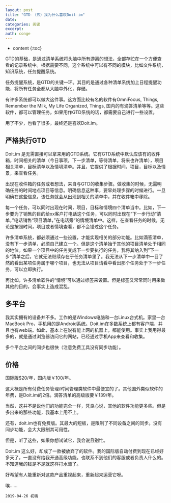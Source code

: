 ```yaml
---
layout: post
title: "GTD-（五）我为什么喜欢Doit-im"
date:
categories: 阅读
excerpt:
auth: conge
---
```

* content
{:toc}

GTD的基础，是通过清单系统将头脑中所有游离的想法，全部存贮在一个方便查看的记录系统中。根据需要不同，这个系统中可以有不同的模块，比如文件系统，知识系统，任务提醒系统。

任务提醒系统，是GTD的关键一环。其目的是通过各种清单系统加上日程提醒功能，将所有任务全都从大脑中外化，存储。

有许多系统都可以做大这件事。这方面比较有名的软件有OmniFocus, Things, Remember the Milk, My Life Organized, Things, 国内的有滴答清单等等。这些软件，都可以管理任务，如果用作GTD系统的话，都需要自己进行一些设置。

用了不少，也看了很多，最终还是喜欢Doit.im。

## 严格执行GTD

Doit.im 是无需直接可以拿来用的GTD系统。它有GTD系统中默认应该有的收件箱，时间相关的清单（今日事项，下一步清单，等待清单，将来也许清单），项目相关清单，目标清单以及情境清单。并且，它提供了根据时间，项目，目标以及情景，来查看任务。

出现在收件箱的任务或者想法，来自与GTD的收集步骤。做收集的时候，无需明确任务的时间地点项目等信息。明确信息这种事，要早处理步骤的时候进行。一旦明确在这些信息，该任务就会从出现到相关的清单中，并在收件箱中移除。

每一个任务，可以同时出现在时间，项目，目标和情境四个清单当中。比如，下一步要为了销售的目的给xx客户打电话这个任务，可以同时出现在”下一步行动“清单，”电话销售“项目清单，”在电话旁“的情境清单中。这样，在查看任务的时候，无论是按照时间，项目或者情境查看，都不会错过这个任务。

许多清单系统，都必须通过一些设置，才能实现相关的部分功能。比如滴答清单，没有下一步清单，必须自己建立一个。但是这个清单始于其他的项目清单处于相同的地位。如果一个项目中的任务变成下一步要执行的任务，我将其纳入到”下一步“清单之后，它就无法继续存在于任务清单里了。我无法从下一步清单中一目了然的看出某项任务属于哪个项目，也无法从项目请看中看出那个任务处于下一步任务，可以立即执行。

再比如，许多清单软件的“情境”可以通过标签来设置。但是标签又常常同时用来做其他的目的，会事实上造成混乱。

## 多平台

我其实拥有的设备并不多。工作的是Windows电脑和一台Linux台式机。家里一台MacBook Pro，手机用的是Android系统。Doit.im在多数系统上都有客户端，并且也有web端。如此，基本上在说有能上网的机器上，都能使用。事实上我用得最多的，就是通过浏览器访问它的网站，已经通过手机App来查看和收集。

多个平台之间的同步也很快（注意免费工具没有同步功能）。

## 价格

国际版$20/年，国内版￥100/年。

这大概是所有付费任务管理/时间管理类软件中最便宜的了。其他国外类似软件的年费，是Doit.im的2倍。滴答清单的高级版要￥139/年。

当然，这并不是说他们的功能完全一样，凭良心说，其他的软件功能更多些。但是多出来的那些功能，我基本上用不上。

还有，doit.im也有免费版。其最大的短板，是限制了不同设备之间的同步。没有同步功能，会大大限制其可用性。

但是，听了这些，如果你想试试它，我会说且别忙。

Doit.im 这么好，却成了一款被放弃了的软件。我的国际版自动付费到现在已经好多天了，一直没有给我开通高级功能。也联系不到他们的客服或者负责人什么的。不知道我的钱是不是就这样打水漂了。

好希望有人能重新对这款产品重视起来，重新起来运营它呀。

唉……

```
2019-04-26 初稿
```
